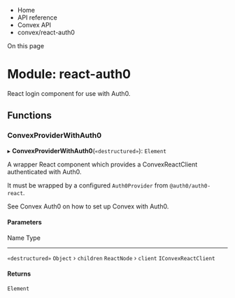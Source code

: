 <div>

<div>

<div>

<div>

-   Home
-   API reference
-   Convex API
-   convex/react-auth0

<div>

On this page

</div>

<div>

<div>

# Module: react-auth0

</div>

React login component for use with Auth0.

## Functions​

### ConvexProviderWithAuth0​

▸ **ConvexProviderWithAuth0**(`«destructured»`): `Element`

A wrapper React component which provides a ConvexReactClient
authenticated with Auth0.

It must be wrapped by a configured `Auth0Provider` from
`@auth0/auth0-react`.

See Convex Auth0 on how to set up Convex with Auth0.

#### Parameters​

  Name               Type
  ------------------ ----------------------
  `«destructured»`   `Object`
  › `children`       `ReactNode`
  › `client`         `IConvexReactClient`

#### Returns​

`Element`

</div>

</div>

</div>

</div>

</div>
